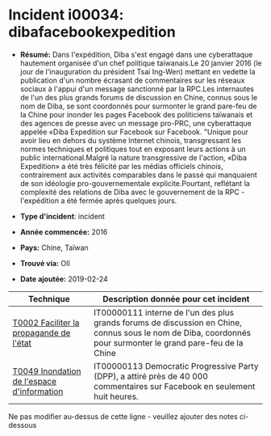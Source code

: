 # Incident i00034: dibafacebookexpedition

* **Résumé:** Dans l'expédition, Diba s'est engagé dans une cyberattaque hautement organisée d'un chef politique taïwanais.Le 20 janvier 2016 (le jour de l'inauguration du président Tsai Ing-Wen) mettant en vedette la publication d'un nombre écrasant de commentaires sur les réseaux sociaux à l'appui d'un message sanctionné par la RPC.Les internautes de l'un des plus grands forums de discussion en Chine, connus sous le nom de Diba, se sont coordonnés pour surmonter le grand pare-feu de la Chine pour inonder les pages Facebook des politiciens taïwanais et des agences de presse avec un message pro-PRC, une cyberattaque appelée «Diba Expedition sur Facebook sur Facebook. "Unique pour avoir lieu en dehors du système Internet chinois, transgressant les normes techniques et politiques tout en exposant leurs actions à un public international.Malgré la nature transgressive de l'action, «Diba Expedition» a été très félicité par les médias officiels chinois, contrairement aux activités comparables dans le passé qui manquaient de son idéologie pro-gouvernementale explicite.Pourtant, reflétant la complexité des relations de Diba avec le gouvernement de la RPC - l'expédition a été fermée après quelques jours.

* **Type d'incident**: incident

* **Année commencée:** 2016

* **Pays:** Chine, Taïwan

* **Trouvé via:** OII

* **Date ajoutée:** 2019-02-24
 

|Technique |Description donnée pour cet incident |
|--------- |------------------------- |
|[T0002 Faciliter la propagande de l'état](../../generated_pages/techniques/T0002.md) |IT00000111 interne de l'un des plus grands forums de discussion en Chine, connus sous le nom de Diba, coordonnés pour surmonter le grand pare-feu de la Chine ||[T0049 Inondation de l'espace d'information](../../generated_pages/techniques/T0049.md) |IT00000112 Inonder les pages Facebook des politiciens et des agences de presse taïwanais avec un message pro-PRC |
|[T0049 Inondation de l'espace d'information](../../generated_pages/techniques/T0049.md) |IT00000113 Democratic Progressive Party (DPP), a attiré près de 40 000 commentaires sur Facebook en seulement huit heures.|


Ne pas modifier au-dessus de cette ligne - veuillez ajouter des notes ci-dessous
